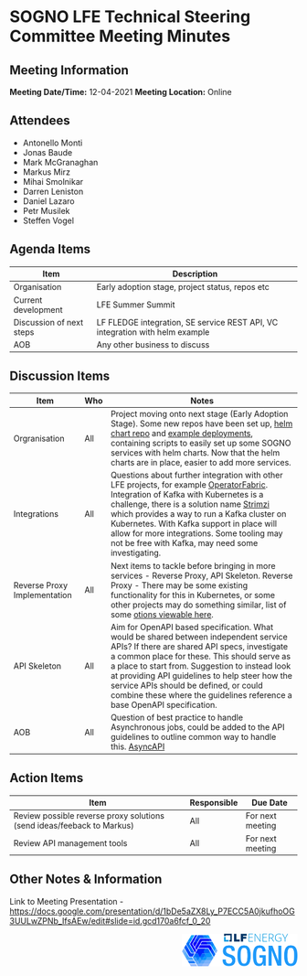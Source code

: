 # SOGNO LFE Technical Steering Committee Meeting Minutes
## Meeting Information
**Meeting Date/Time:**  12-04-2021
**Meeting Location:** Online   

## Attendees
- Antonello Monti
- Jonas Baude
- Mark McGranaghan
- Markus Mirz
- Mihai Smolnikar
- Darren Leniston
- Daniel Lazaro
- Petr Musilek
- Steffen Vogel

## Agenda Items

| Item | Description |
| ---- | ---- |
| Organisation     | Early adoption stage, project status, repos etc    |
| Current development     | LFE Summer Summit     |
| Discussion of next steps     | LF FLEDGE integration, SE service REST API, VC integration with helm example     |
| AOB | Any other business to discuss |

## Discussion Items
| Item | Who | Notes |
| ---- | ---- | ---- |
| Orgranisation | All  | Project moving onto next stage (Early Adoption Stage). Some new repos have been set up, [helm chart repo](https://github.com/sogno-platform/helm-charts) and [example deployments](https://github.com/sogno-platform/example-deployments), containing scripts to easily set up some SOGNO services with helm charts. Now that the helm charts are in place, easier to add more services. |
| Integrations | All  | Questions about further integration with other LFE projects, for example [OperatorFabric](https://www.lfenergy.org/projects/operatorfabric/). Integration of Kafka with Kubernetes is a challenge, there is a solution name [Strimzi](https://strimzi.io/) which provides a way to run a Kafka cluster on Kubernetes. With Kafka support in place will allow for more integrations. Some tooling may not be free with Kafka, may need some investigating. |
| Reverse Proxy Implementation | All  | Next items to tackle before bringing in more services - Reverse Proxy, API Skeleton. Reverse Proxy - There may be some existing functionality for this in Kubernetes, or some other projects may do something similar, list of some [otions viewable here](https://landscape.cncf.io/card-mode?category=service-proxy&grouping=category). |
| API Skeleton | All  | Aim for OpenAPI based specification. What would be shared between independent service APIs? If there are shared API specs, investigate a common place for these. This should serve as a place to start from. Suggestion to instead look at providing API guidelines to help steer how the service APIs should be defined, or could combine these where the guidelines reference a base OpenAPI specification. |
| AOB  | All  | Question of best practice to handle Asynchronous jobs, could be added to the API guidelines to outline common way to handle this. [AsyncAPI](https://www.asyncapi.com/) |


## Action Items
| Item | Responsible | Due Date |
| ---- | ---- | ---- |
| Review possible reverse proxy solutions (send ideas/feeback to Markus)   | All    | For next meeting |
| Review API management tools | All | For next meeting |


## Other Notes & Information

Link to Meeting Presentation - https://docs.google.com/presentation/d/1bDe5aZX8Ly_P7ECC5A0jkufhoOG3UULwZPNb_IfsAEw/edit#slide=id.gcd170a6fcf_0_20

<p align="right">
<img src="https://raw.githubusercontent.com/lf-energy/artwork/main/projects/sogno/horizontal/color/sogno-horizontal-color.svg?sanitize=true" alt="SOGNO Logo" width="40%"/>
</p>
